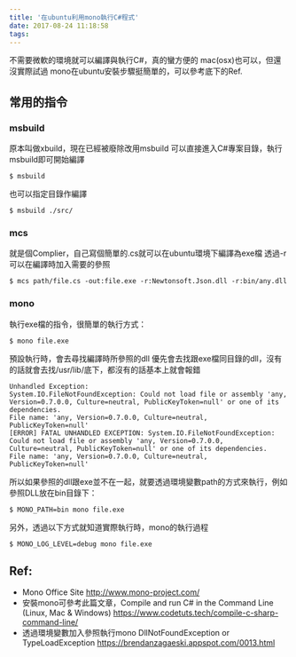 ```yaml
---
title: '在ubuntu利用mono執行C#程式'
date: 2017-08-24 11:18:58
tags:
---
```


不需要微軟的環境就可以編譯與執行C#，真的蠻方便的
mac(osx)也可以，但還沒實際試過
mono在ubuntu安裝步驟挺簡單的，可以參考底下的Ref.
<!-- more -->
## 常用的指令
### msbuild
原本叫做xbuild，現在已經被廢除改用msbuild
可以直接進入C#專案目錄，執行msbuild即可開始編譯
```
$ msbuild
```
也可以指定目錄作編譯
```
$ msbuild ./src/
```

### mcs
就是個Complier，自己寫個簡單的.cs就可以在ubuntu環境下編譯為exe檔
透過-r可以在編譯時加入需要的參照
```
$ mcs path/file.cs -out:file.exe -r:Newtonsoft.Json.dll -r:bin/any.dll
```

### mono
執行exe檔的指令，很簡單的執行方式：
```
$ mono file.exe
```
預設執行時，會去尋找編譯時所參照的dll
優先會去找跟exe檔同目錄的dll，沒有的話就會去找/usr/lib/底下，都沒有的話基本上就會報錯
```
Unhandled Exception:
System.IO.FileNotFoundException: Could not load file or assembly 'any, Version=0.7.0.0, Culture=neutral, PublicKeyToken=null' or one of its dependencies.
File name: 'any, Version=0.7.0.0, Culture=neutral, PublicKeyToken=null'
[ERROR] FATAL UNHANDLED EXCEPTION: System.IO.FileNotFoundException: Could not load file or assembly 'any, Version=0.7.0.0, Culture=neutral, PublicKeyToken=null' or one of its dependencies.
File name: 'any, Version=0.7.0.0, Culture=neutral, PublicKeyToken=null'
```
所以如果參照的dll跟exe並不在一起，就要透過環境變數path的方式來執行，例如參照DLL放在bin目錄下：
```
$ MONO_PATH=bin mono file.exe
```

另外，透過以下方式就知道實際執行時，mono的執行過程
```
$ MONO_LOG_LEVEL=debug mono file.exe
```

## Ref:
- Mono Office Site 
http://www.mono-project.com/
- 安裝mono可參考此篇文章，Compile and run C# in the Command Line (Linux, Mac & Windows) 
https://www.codetuts.tech/compile-c-sharp-command-line/
- 透過環境變數加入參照執行mono
DllNotFoundException or TypeLoadException
https://brendanzagaeski.appspot.com/0013.html
